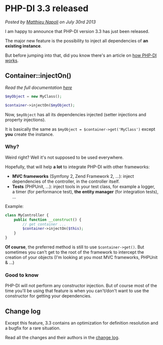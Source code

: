 # PHP-DI 3.3 released

*Posted by [Matthieu Napoli](http://mnapoli.fr) on July 30rd 2013*

I am happy to announce that PHP-DI version 3.3 has just been released.

The major new feature is the possibility to inject all dependencies of **an existing instance**.

But before jumping into that, did you know there's an article on [how PHP-DI works](../doc/how-it-works.md).

## Container::injectOn()

*Read the full documentation [here](../doc/inject-on-instance.md)*

```php
$myObject = new MyClass();

$container->injectOn($myObject);
```

Now, `$myObject` has all its dependencies injected (setter injections and property injections).

It is basically the same as `$myObject = $container->get('MyClass')` except **you** create the instance.

### Why?

Weird right? Well it's not supposed to be used everywhere.

Hopefully, that will help **a lot** to integrate PHP-DI with other frameworks:

- **MVC frameworks** (Symfony 2, Zend Framework 2, …): inject dependencies of the controller, in the controller itself.
- **Tests** (PHPUnit, …): inject tools in your test class, for example a logger, a timer (for performance test), **the entity manager** (for integration tests), …

Example:

```php
class MyController {
    public function __construct() {
        // get container ...
        $container->injectOn($this);
    }
}
```

**Of course**, the preferred method is still to use `$container->get()`. But sometimes you can't get to the root of the framework to intercept the creation of your objects (I'm looking at you most MVC frameworks, PHPUnit & …)

### Good to know

PHP-DI will not perform any constructor injection. But of course most of the time you'll be using that feature is when you can't/don't want to use the constructor for getting your dependencies.


## Change log

Except this feature, 3.3 contains an optimization for definition resolution and a bugfix for a rare situation.

Read all the changes and their authors in the [change log](../change-log.md).
